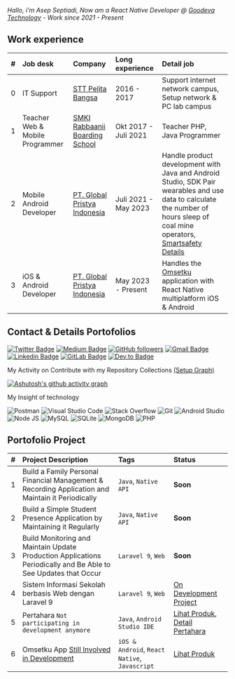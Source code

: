 _Hallo, i'm Asep Septiadi, Now am a React Native Developer @ <a href="https://goodeva.co.id/">Goodeva Technology</a> - Work since 2021 - Present_

## Work experience

| # | Job desk | Company | Long experience | Detail job |
| :---: | :--- | :--- | :--- | :--- |
| 0 | IT Support | <a href="https://www.pelitabangsa.ac.id/">STT Pelita Bangsa</a> | 2016 - 2017 | Support internet network campus, Setup network & PC lab campus |
| 1 | Teacher Web & Mobile Programmer | <a href="https://goodeva.co.id/](https://www.instagram.com/rabbaanii_official/)">SMKI Rabbaanii Boarding School</a> | Okt 2017 - Juli 2021 | Teacher PHP, Java Programmer |
| 2 | Mobile Android Developer | <a href="https://goodeva.co.id/">PT. Global Pristya Indonesia</a> | Juli 2021 - May 2023 | Handle product development with Java and Android Studio, SDK Pair wearables and use data to calculate the number of hours sleep of coal mine operators, <a href="https://goodeva.co.id/goodeva-smart-safety">Smartsafety Details</a> |
| 3 | iOS & Android Developer | <a href="https://goodeva.co.id/">PT. Global Pristya Indonesia</a> | May 2023 - Present | Handles the <a href="https://play.google.com/store/apps/details?id=com.goodeva.omsetku">Omsetku</a> application with React Native multiplatform iOS & Android |

## Contact & Details Portofolios

[![Twitter Badge](https://img.shields.io/badge/-@aspsptyd-1ca0f1?style=flat-square&labelColor=1ca0f1&logo=twitter&logoColor=white&link=https://twitter.com/aspsptyd)](https://twitter.com/aspsptyd) [![Medium Badge](https://img.shields.io/badge/-@septiyadi-171616?style=flat-square&labelColor=171616&logo=Medium&link=https://medium.com/@septiyadi/)](https://medium.com/@septiyadi/) [![GitHub followers](https://img.shields.io/github/followers/aspsptyd?label=Follow&style=social)](https://github.com/aspsptyd/?tab=follow) [![Gmail Badge](https://img.shields.io/badge/-devadiroot@gmail.com-c14438?style=flat-square&logo=Gmail&logoColor=white&link=mailto:devadiroot@gmail.com)](mailto:devadiroot@gmail.com) [![Linkedin Badge](https://img.shields.io/badge/-@aspsptyd-blue?style=flat-square&logo=Linkedin&logoColor=white&link=https://www.linkedin.com/in/aspsptyd/)](https://www.linkedin.com/in/aspsptyd/) [![GitLab Badge](https://img.shields.io/badge/-@septiyadi-orange?style=flat-square&logo=GitLab&logoColor=white&link=https://www.gitlab.com/septiyadi/)](https://www.gitlab.com/septiyadi/) [![Dev.to Badge](https://img.shields.io/badge/-@aspsptyd-black?style=flat-square&logo=dev.to&logoColor=white&link=https://www.dev.to/aspsptyd/)](https://www.dev.to/aspsptyd/)

<!-- <a href="https://github.com/ashutosh00710/github-readme-activity-graph"><img alt="Asep Septiadi's Activity Graph" src="https://github-readme-activity-graph.cyclic.app/graph/?username=aspsptyd&theme=react-dark&hide_border=true&hide_title=false&custom_title=Aktifitas%20GitHub%20Saya" /></a> -->

My Activity on Contribute with my Repository Collections <a href="https://github.com/Ashutosh00710/github-readme-activity-graph">(Setup Graph)</a>

<!-- [![Ashutosh's github activity graph](https://github-readme-activity-graph.cyclic.app/graph?username=aspsptyd&theme=tokyo-night&hide_border=true&hide_title=false&custom_title=Kontribusi%20Harian%20Saya)](https://github.com/aspsptyd/github-readme-activity-graph) -->

[![Ashutosh's github activity graph](https://github-readme-activity-graph.vercel.app/graph?username=aspsptyd&theme=merko&radius=16&area=true&hide_border=true&hide_title=false&custom_title=Kontribusi%20Harian%20Saya)](https://github.com/ashutosh00710/github-readme-activity-graph)

<!-- ![](http://github-profile-summary-cards.vercel.app/api/cards/profile-details?username=aspsptyd&theme=nord_dark) -->

My Insight of technology

<img alt="Postman" src="https://img.shields.io/badge/Postman-FF6C37?logo=postman&logoColor=white"> <img alt="Visual Studio Code" src="https://img.shields.io/badge/Visual%20Studio%20Code-0078d7.svg?logo=visual-studio-code&logoColor=white"> <img alt="Stack Overflow" src="https://img.shields.io/badge/-Stack%20Overflow-FE7A16?logo=stack-overflow&logoColor=white"> <img alt="Git" src="https://img.shields.io/badge/Git-F05033.svg?logo=git&logoColor=white"> <img alt="Android Studio" src="https://img.shields.io/badge/Android%20Studio-008678.svg?logo=android-studio&logoColor=white"> <img alt="Node JS" src="https://img.shields.io/badge/Node%20JS-008678.svg?logo=javascript&logoColor=white"> <img alt="MySQL" src="https://img.shields.io/badge/MySQL-00f.svg?logo=mysql&logoColor=white"> <img alt="SQLite" src ="https://img.shields.io/badge/SQLite-07405e.svg?logo=sqlite&logoColor=white"> <img alt="MongoDB" src ="https://img.shields.io/badge/MongoDB-4ea94b.svg?logo=mongodb&logoColor=white"> <img alt="PHP" src ="https://img.shields.io/badge/PHP-2c51f5.svg?logo=php&logoColor=white">

## Portofolio Project

| # | Project Description | Tags | Status |
| :--- | :--- | :--- | :--- |
| 1 | Build a Family Personal Financial Management & Recording Application and Maintain it Periodically | `Java`, `Native API` | **Soon** |
| 2 | Build a Simple Student Presence Application by Maintaining it Regularly | `Java`, `Native API` | **Soon** |
| 3 | Build Monitoring and Maintain Update Production Applications Periodically and Be Able to See Updates that Occur | `Laravel 9`, `Web` | **Soon** |
| 4 | Sistem Informasi Sekolah berbasis Web dengan Laravel 9 | `Laravel 9`, `Web` | <a href="https://github.com/users/aspsptyd/projects/6">On Development Project</a> |
| 5 | Pertahara `Not participating in development anymore` | `Java`, `Android Studio IDE` | <a href="https://play.google.com/store/apps/details?id=com.global.pertahara">Lihat Produk</a>, <a href="https://www.hara.ag/about-us">Detail Pertahara</a> |
| 6 | Omsetku App <a href="https://play.google.com/store/apps/details?id=com.goodeva.omsetku">Still Involved in Development</a> | `iOS & Android`, `React Native`, `Javascript` | <a href="https://omsetku.id/">Lihat Produk</a> |

